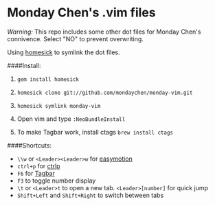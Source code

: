 Monday Chen's .vim files
========

_Warning:_ This repo includes some other dot files for Monday Chen's connivence. Select "NO" to prevent overwriting.

Using [homesick](https://github.com/technicalpickles/homesick) to symlink the dot files.

####Install:

1. `gem install homesick`

2. `homesick clone git://github.com/mondaychen/monday-vim.git`

3. `homesick symlink monday-vim`

4. Open vim and type `:NeoBundleInstall`

5. To make Tagbar work, install ctags `brew install ctags`

####Shortcuts:

- `\\w` or `<Leader><Leader>w` for [easymotion](https://github.com/easymotion/vim-easymotion)
- `ctrl+p` for [ctrlp](https://github.com/ctrlpvim/ctrlp.vim)
- `F6` for [Tagbar](https://github.com/majutsushi/tagbar)
- `F3` to toggle number display
- `\t` or `<Leader>t` to open a new tab. `<Leader>[number]` for quick jump
- `Shift+Left` and `Shift+Right` to switch between tabs
